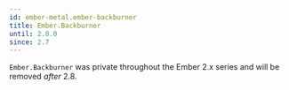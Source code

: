 ```yaml
---
id: ember-metal.ember-backburner
title: Ember.Backburner
until: 2.8.0
since: 2.7
---
```


`Ember.Backburner` was private throughout the Ember 2.x series and will be
removed _after_ 2.8.
